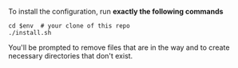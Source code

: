 To install the configuration, run **exactly the following commands**

    cd $env  # your clone of this repo
    ./install.sh

You'll be prompted to remove files that are in the way and to create
necessary directories that don't exist.